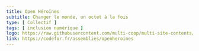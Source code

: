 ```yaml
---
title: Open Héroïnes
subtitle: Changer le monde, un octet à la fois
type: [ Collectif ]
tags: [ inclusion numérique ]
logo: https://raw.githubusercontent.com/multi-coop/multi-site-contents/main/texts/network/images/open-heroines.png
link: https://codefor.fr/assemblies/openheroines
---
```

